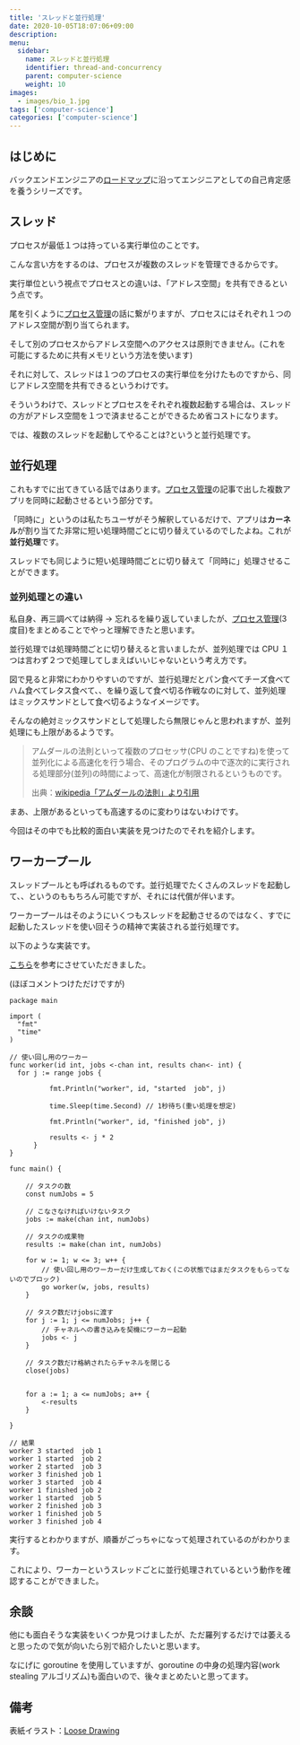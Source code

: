```yaml
---
title: 'スレッドと並行処理'
date: 2020-10-05T18:07:06+09:00
description:
menu:
  sidebar:
    name: スレッドと並行処理
    identifier: thread-and-concurrency
    parent: computer-science
    weight: 10
images:
  - images/bio_1.jpg
tags: ['computer-science']
categories: ['computer-science']
---
```


## はじめに

バックエンドエンジニアの[ロードマップ][ロードマップ]に沿ってエンジニアとしての自己肯定感を養うシリーズです。

## スレッド

プロセスが最低１つは持っている実行単位のことです。

こんな言い方をするのは、プロセスが複数のスレッドを管理できるからです。

実行単位という視点でプロセスとの違いは、「アドレス空間」を共有できるという点です。

尾を引くように[プロセス管理][プロセス管理]の話に繋がりますが、プロセスにはそれぞれ１つのアドレス空間が割り当てられます。

そして別のプロセスからアドレス空間へのアクセスは原則できません。(これを可能にするために共有メモリという方法を使います)

それに対して、スレッドは１つのプロセスの実行単位を分けたものですから、同じアドレス空間を共有できるというわけです。

そういうわけで、スレッドとプロセスをそれぞれ複数起動する場合は、スレッドの方がアドレス空間を１つで済ませることができるため省コストになります。

では、複数のスレッドを起動してやることは?というと並行処理です。

## 並行処理

これもすでに出てきている話ではあります。[プロセス管理][プロセス管理]の記事で出した複数アプリを同時に起動させるという部分です。

「同時に」というのは私たちユーザがそう解釈しているだけで、アプリは**カーネル**が割り当てた非常に短い処理時間ごとに切り替えているのでしたよね。これが**並行処理**です。

スレッドでも同じように短い処理時間ごとに切り替えて「同時に」処理させることができます。

### 並列処理との違い

私自身、再三調べては納得 → 忘れるを繰り返していましたが、[プロセス管理][プロセス管理](3 度目)をまとめることでやっと理解できたと思います。

並行処理では処理時間ごとに切り替えると言いましたが、並列処理では CPU １つは言わず２つで処理してしまえばいいじゃないという考え方です。

図で見ると非常にわかりやすいのですが、並行処理だとパン食べてチーズ食べてハム食べてレタス食べて、、を繰り返して食べ切る作戦なのに対して、並列処理はミックスサンドとして食べ切るようなイメージです。

そんなの絶対ミックスサンドとして処理したら無限じゃんと思われますが、並列処理にも上限があるようです。

> アムダールの法則といって複数のプロセッサ(CPU のことですね)を使って並列化による高速化を行う場合、そのプログラムの中で逐次的に実行される処理部分(並列)の時間によって、高速化が制限されるというものです。
>
> 出典：[wikipedia「アムダールの法則」より引用][アムダールの法則]

まあ、上限があるといっても高速するのに変わりはないわけです。

今回はその中でも比較的面白い実装を見つけたのでそれを紹介します。

## ワーカープール

スレッドプールとも呼ばれるものです。並行処理でたくさんのスレッドを起動して、、というのももちろん可能ですが、それには代償が伴います。

ワーカープールはそのようにいくつもスレッドを起動させるのではなく、すでに起動したスレッドを使い回そうの精神で実装される並行処理です。

以下のような実装です。

[こちら][ワーカープール実装]を参考にさせていただきました。

(ほぼコメントつけただけですが)

```
package main

import (
  "fmt"
  "time"
)

// 使い回し用のワーカー
func worker(id int, jobs <-chan int, results chan<- int) {
  for j := range jobs {

          fmt.Println("worker", id, "started  job", j)

          time.Sleep(time.Second) // 1秒待ち(重い処理を想定)

          fmt.Println("worker", id, "finished job", j)

          results <- j * 2
      }
}

func main() {

    // タスクの数
    const numJobs = 5

    // こなさなければいけないタスク
    jobs := make(chan int, numJobs)

    // タスクの成果物
    results := make(chan int, numJobs)

    for w := 1; w <= 3; w++ {
    	// 使い回し用のワーカーだけ生成しておく(この状態ではまだタスクをもらってないのでブロック)
        go worker(w, jobs, results)
    }

    // タスク数だけjobsに渡す
    for j := 1; j <= numJobs; j++ {
    	// チャネルへの書き込みを契機にワーカー起動
        jobs <- j
    }

    // タスク数だけ格納されたらチャネルを閉じる
    close(jobs)


    for a := 1; a <= numJobs; a++ {
        <-results
    }

}
```

```
// 結果
worker 3 started  job 1
worker 1 started  job 2
worker 2 started  job 3
worker 3 finished job 1
worker 3 started  job 4
worker 1 finished job 2
worker 1 started  job 5
worker 2 finished job 3
worker 1 finished job 5
worker 3 finished job 4
```

実行するとわかりますが、順番がごっちゃになって処理されているのがわかります。

これにより、ワーカーというスレッドごとに並行処理されているという動作を確認することができました。

## 余談

他にも面白そうな実装をいくつか見つけましたが、ただ羅列するだけでは萎えると思ったので気が向いたら別で紹介したいと思います。

なにげに goroutine を使用していますが、goroutine の中身の処理内容(work stealing アルゴリズム)も面白いので、後々まとめたいと思ってます。

## 備考

表紙イラスト：[Loose Drawing](https://loosedrawing.com/)

[ロードマップ]: https://github.com/kamranahmedse/developer-roadmap#back-end-roadmap
[プロセス管理]: https://uh-zz.github.io/blog/posts/about-process/
[アムダールの法則]: https://ja.wikipedia.org/wiki/%E3%82%A2%E3%83%A0%E3%83%80%E3%83%BC%E3%83%AB%E3%81%AE%E6%B3%95%E5%89%87
[ワーカープール実装]: https://oohira.github.io/gobyexample-jp/worker-pools.html
